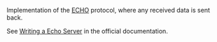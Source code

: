 Implementation of the [ECHO](https://tools.ietf.org/html/rfc862) protocol, where any received data is sent back.

See [Writing a Echo Server](https://netty.io/wiki/user-guide-for-4.x.html#writing-an-echo-server) 
in the official documentation.  


